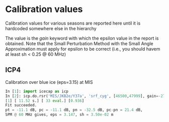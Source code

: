 # Calibration values

Calibration values for various seasons are reported here until it is hardcoded somewhere else in the hierarchy

The value is the *gain* keyword with which the epsilon value in the report is obtained.
Note that the Small Perturbation Method with the Small Angle Approximation must apply for epsilon to be correct (i.e., you should havem at least sh < 0.25 @ 60 MHz)

## ICP4

Calibration over blue ice (eps=3.15) at MIS

```python
In [1]: import icecap as icp                                                                                        
In [2]: icp.do.rsr('MIS/JKB2e/Y37a', 'srf_cyg', [46500,47999], gain=-274.25).report()                               
[1] [ 11.52 s.] [ 33 eval.] [0.936]
Fit succeeded.
pt = -11.1 dB, pc = -11.1 dB, pn = -32.5 dB, pc-pn = 21.4 dB, 
SPM @ 60 MHz gives, eps = 3.147, sh = 3.50e-02 m
```
